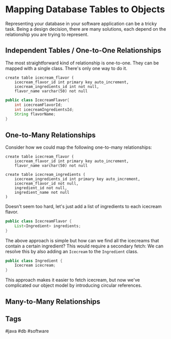 # Mapping Database Tables to Objects

Representing your database in your software application can be a tricky task. Being a design decision, there are many solutions, each depend on the relationship you are trying to represent.  

## Independent Tables / One-to-One Relationships
The most straightforward kind of relationship is one-to-one. They can be mapped with a single class. There's only one way to do it.  
```mysql
create table icecream_flavor (
    icecream_flavor_id int primary key auto_increment,
    icecream_ingredients_id int not null,
    flavor_name varchar(50) not null
```

```java
public class IcecreamFlavor{
    int icecreamFlavorId;
    int icecreamIngredientsId;
    String flavorName;
}
```

## One-to-Many Relationships
Consider how we could map the following one-to-many relationships:
```mysql
create table icecream_flavor (
    icecream_flavor_id int primary key auto_increment,
    flavor_name varchar(50) not null

create table icecream_ingredients (
    icecream_ingredients_id int primary key auto_increment,
    icecream_flavor_id not null,
    ingredient_id not null,
    ingredient_name not null
)
```
Doesn't seem too hard, let's just add a list of ingredients to each icecream flavor.  
```java
public class IcecreamFlavor {
    List<Ingredient> ingredients;
}
```
The above approach is simple but how can we find all the icecreams that contain a certain ingredient? This would require a secondary fetch: We can resolve this by also adding an `Icecream` to the `Ingredient` class.

```java
public class Ingredient {
    Icecream icecream;
}
```
This approach makes it easier to fetch icecream, but now we've complicated our object model by introducing circular references.  

## Many-to-Many Relationships


## Tags
#java #db #software
